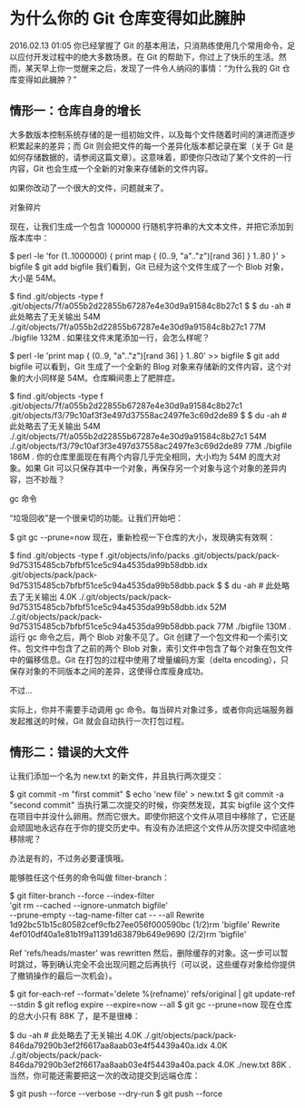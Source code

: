 # 为什么你的 Git 仓库变得如此臃肿
2016.02.13 01:05
你已经掌握了 Git 的基本用法，只消熟练使用几个常用命令，足以应付开发过程中的绝大多数场景。在 Git 的帮助下，你过上了快乐的生活。然而，某天早上你一觉醒来之后，发现了一件令人纳闷的事情：“为什么我的 Git 仓库变得如此臃肿？”

## 情形一：仓库自身的增长

大多数版本控制系统存储的是一组初始文件，以及每个文件随着时间的演进而逐步积累起来的差异；而 Git 则会把文件的每一个差异化版本都记录在案（关于 Git 是如何存储数据的，请参阅这篇文章）。这意味着，即使你只改动了某个文件的一行内容，Git 也会生成一个全新的对象来存储新的文件内容。

如果你改动了一个很大的文件，问题就来了。

对象碎片

现在，让我们生成一个包含 1000000 行随机字符串的大文本文件，并把它添加到版本库中：

$ perl -le 'for (1..1000000) { print map { (0..9, "a".."z")[rand 36] } 1..80 }' > bigfile
$ git add bigfile
我们看到，Git 已经为这个文件生成了一个 Blob 对象，大小是 54M。

$ find .git/objects -type f
.git/objects/7f/a055b2d22855b67287e4e30d9a91584c8b27c1
$
$ du -ah    # 此处略去了无关输出
 54M    ./.git/objects/7f/a055b2d22855b67287e4e30d9a91584c8b27c1
 77M    ./bigfile
132M    .
如果往文件末尾添加一行，会怎么样呢？

$ perl -le 'print map { (0..9, "a".."z")[rand 36] } 1..80' >> bigfile
$ git add bigfile
可以看到，Git 生成了一个全新的 Blog 对象来存储新的文件内容，这个对象的大小同样是 54M。仓库瞬间患上了肥胖症。

$ find .git/objects -type f
.git/objects/7f/a055b2d22855b67287e4e30d9a91584c8b27c1
.git/objects/f3/79c10af3f3e497d37558ac2497fe3c69d2de89
$
$ du -ah    # 此处略去了无关输出
 54M    ./.git/objects/7f/a055b2d22855b67287e4e30d9a91584c8b27c1
 54M    ./.git/objects/f3/79c10af3f3e497d37558ac2497fe3c69d2de89
 77M    ./bigfile
186M    .
你的仓库里面现在有两个内容几乎完全相同，大小均为 54M 的庞大对象。如果 Git 可以只保存其中一个对象，再保存另一个对象与这个对象的差异内容，岂不妙哉？

gc 命令

“垃圾回收”是一个很亲切的功能。让我们开始吧：

$ git gc --prune=now
现在，重新检视一下仓库的大小，发现确实有效啊：

$ find .git/objects -type f
.git/objects/info/packs
.git/objects/pack/pack-9d75315485cb7bfbf51ce5c94a4535da99b58dbb.idx
.git/objects/pack/pack-9d75315485cb7bfbf51ce5c94a4535da99b58dbb.pack
$
$ du -ah    # 此处略去了无关输出
4.0K    ./.git/objects/pack/pack-9d75315485cb7bfbf51ce5c94a4535da99b58dbb.idx
 52M    ./.git/objects/pack/pack-9d75315485cb7bfbf51ce5c94a4535da99b58dbb.pack
 77M    ./bigfile
130M    .
运行 gc 命令之后，两个 Blob 对象不见了。Git 创建了一个包文件和一个索引文件。包文件中包含了之前的两个 Blob 对象，索引文件中包含了每个对象在包文件中的偏移信息。Git 在打包的过程中使用了增量编码方案（delta encoding），只保存对象的不同版本之间的差异，这使得仓库瘦身成功。

不过...

实际上，你并不需要手动调用 gc 命令。每当碎片对象过多，或者你向远端服务器发起推送的时候，Git 就会自动执行一次打包过程。

## 情形二：错误的大文件

让我们添加一个名为 new.txt 的新文件，并且执行两次提交：

$ git commit -m "first commit"
$ echo 'new file' > new.txt
$ git commit -a "second commit"
当执行第二次提交的时候，你突然发现，其实 bigfile 这个文件在项目中并没什么卵用。然而它很大。即使你把这个文件从项目中移除了，它还是会顽固地永远存在于你的提交历史中。有没有办法把这个文件从历次提交中彻底地移除呢？

办法是有的，不过务必要谨慎哦。

能够胜任这个任务的命令叫做 filter-branch：

$ git filter-branch --force --index-filter \
  'git rm --cached --ignore-unmatch bigfile' \
  --prune-empty --tag-name-filter cat -- --all
Rewrite 1d92bc51b15c80582cef9cfb27ee056f000590bc (1/2)rm 'bigfile'
Rewrite 4ef010df40a1e81b1f9a11391d63879b649e9690 (2/2)rm 'bigfile'

Ref 'refs/heads/master' was rewritten
然后，删除缓存的对象。这一步可以暂时跳过，等到确认完全不会出现问题之后再执行（可以说，这些缓存对象给你提供了撤销操作的最后一次机会）。

$ git for-each-ref --format='delete %(refname)' refs/original | git update-ref --stdin
$ git reflog expire --expire=now --all
$ git gc --prune=now
现在仓库的总大小只有 88K 了，是不是很棒：

$ du -ah    # 此处略去了无关输出
4.0K    ./.git/objects/pack/pack-846da79290b3ef2f6617aa8aab03e4f54439a40a.idx
4.0K    ./.git/objects/pack/pack-846da79290b3ef2f6617aa8aab03e4f54439a40a.pack
4.0K    ./new.txt
 88K    .
当然，你可能还需要把这一次的改动提交到远端仓库：

$ git push --force --verbose --dry-run
$ git push --force
